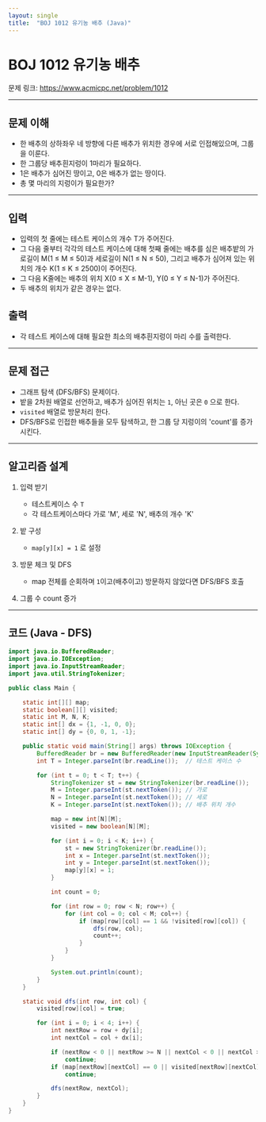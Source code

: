 ```yaml
---
layout: single
title:  "BOJ 1012 유기농 배추 (Java)"
---
```


# BOJ 1012 유기농 배추

문제 링크: https://www.acmicpc.net/problem/1012

---

## 문제 이해

- 한 배추의 상하좌우 네 방향에 다른 배추가 위치한 경우에 서로 인접해있으며, 그룹을 이룬다.
- 한 그룹당 배추흰지렁이 1마리가 필요하다.
- 1은 배추가 심어진 땅이고, 0은 배추가 없는 땅이다.
- 총 몇 마리의 지렁이가 필요한가?

---

## 입력
- 입력의 첫 줄에는 테스트 케이스의 개수 T가 주어진다. 
- 그 다음 줄부터 각각의 테스트 케이스에 대해 첫째 줄에는 배추를 심은 배추밭의 가로길이 M(1 ≤ M ≤ 50)과 세로길이 N(1 ≤ N ≤ 50), 그리고 배추가 심어져 있는 위치의 개수 K(1 ≤ K ≤ 2500)이 주어진다. 
- 그 다음 K줄에는 배추의 위치 X(0 ≤ X ≤ M-1), Y(0 ≤ Y ≤ N-1)가 주어진다. 
- 두 배추의 위치가 같은 경우는 없다.


## 출력
- 각 테스트 케이스에 대해 필요한 최소의 배추흰지렁이 마리 수를 출력한다.


---

## 문제 접근

- 그래프 탐색 (DFS/BFS) 문제이다.
- 밭을 2차원 배열로 선언하고, 배추가 심어진 위치는 `1`, 아닌 곳은 `0` 으로 한다.
- `visited` 배열로 방문처리 한다.
- DFS/BFS로 인접한 배추들을 모두 탐색하고, 한 그룹 당 지렁이의 'count'를 증가시킨다.

---

## 알고리즘 설계

1. 입력 받기
   - 테스트케이스 수 `T`
   - 각 테스트케이스마다 가로 'M', 세로 'N', 배추의 개수 'K'
2. 밭 구성
   - `map[y][x] = 1` 로 설정
3. 방문 체크 및 DFS
   - map 전체를 순회하며 `1`이고(배추이고) 방문하지 않았다면 DFS/BFS 호출

4. 그룹 수 count 증가

---

## 코드 (Java - DFS)

```java
import java.io.BufferedReader;
import java.io.IOException;
import java.io.InputStreamReader;
import java.util.StringTokenizer;

public class Main {

    static int[][] map;
    static boolean[][] visited;
    static int M, N, K;
    static int[] dx = {1, -1, 0, 0};
    static int[] dy = {0, 0, 1, -1};

    public static void main(String[] args) throws IOException {
        BufferedReader br = new BufferedReader(new InputStreamReader(System.in));
        int T = Integer.parseInt(br.readLine());  // 테스트 케이스 수

        for (int t = 0; t < T; t++) {
            StringTokenizer st = new StringTokenizer(br.readLine());
            M = Integer.parseInt(st.nextToken()); // 가로
            N = Integer.parseInt(st.nextToken()); // 세로
            K = Integer.parseInt(st.nextToken()); // 배추 위치 개수

            map = new int[N][M];
            visited = new boolean[N][M];

            for (int i = 0; i < K; i++) {
                st = new StringTokenizer(br.readLine());
                int x = Integer.parseInt(st.nextToken());
                int y = Integer.parseInt(st.nextToken());
                map[y][x] = 1;
            }

            int count = 0;

            for (int row = 0; row < N; row++) {
                for (int col = 0; col < M; col++) {
                    if (map[row][col] == 1 && !visited[row][col]) {
                        dfs(row, col);
                        count++;
                    }
                }
            }

            System.out.println(count);
        }
    }

    static void dfs(int row, int col) {
        visited[row][col] = true;

        for (int i = 0; i < 4; i++) {
            int nextRow = row + dy[i];
            int nextCol = col + dx[i];

            if (nextRow < 0 || nextRow >= N || nextCol < 0 || nextCol >= M)
                continue;
            if (map[nextRow][nextCol] == 0 || visited[nextRow][nextCol])
                continue;

            dfs(nextRow, nextCol);
        }
    }
}


